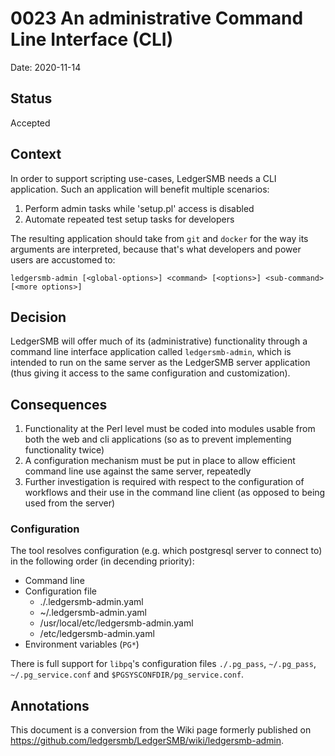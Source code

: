 # 0023 An administrative Command Line Interface (CLI)

Date: 2020-11-14

## Status

Accepted

## Context

In order to support scripting use-cases, LedgerSMB needs a CLI application.
Such an application will benefit multiple scenarios:

 1. Perform admin tasks while 'setup.pl' access is disabled
 2. Automate repeated test setup tasks for developers

The resulting application should take from `git` and `docker` for the way
its arguments are interpreted, because that's what developers and power users
are accustomed to:

```plain
ledgersmb-admin [<global-options>] <command> [<options>] <sub-command> [<more options>]
```

## Decision

LedgerSMB will offer much of its (administrative) functionality through
a command line interface application called `ledgersmb-admin`, which is
intended to run on the same server as the LedgerSMB server application
(thus giving it access to the same configuration and customization).

## Consequences

 1. Functionality at the Perl level must be coded into modules usable
    from both the web and cli applications (so as to prevent implementing
    functionality twice)
 2. A configuration mechanism must be put in place to allow efficient
    command line use against the same server, repeatedly
 3. Further investigation is required with respect to the configuration
    of workflows and their use in the command line client (as opposed to
    being used from the server)

### Configuration


The tool resolves configuration (e.g. which postgresql server to connect
to) in the following order (in decending priority):

* Command line
* Configuration file
  * ./.ledgersmb-admin.yaml
  * ~/.ledgersmb-admin.yaml
  * /usr/local/etc/ledgersmb-admin.yaml
  * /etc/ledgersmb-admin.yaml
* Environment variables (`PG*`)

There is full support for `libpq`'s configuration files `./.pg_pass`,
`~/.pg_pass`, `~/.pg_service.conf` and `$PGSYSCONFDIR/pg_service.conf`.


## Annotations

This document is a conversion from the Wiki page formerly published on
https://github.com/ledgersmb/LedgerSMB/wiki/ledgersmb-admin.